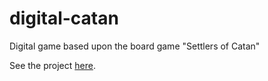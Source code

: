 # digital-catan

Digital game based upon the board game "Settlers of Catan"

See the project [here](https://edprince.github.io/digital-catan).

